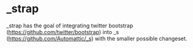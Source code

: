 _strap
======

_strap has the goal of integrating twitter bootstrap (https://github.com/twitter/bootstrap) into _s (https://github.com/Automattic/_s) with the smaller possible changeset.

